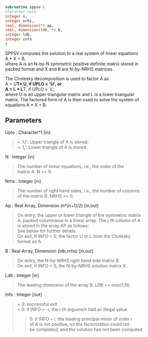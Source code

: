 ```fortran  
subroutine sppsv (  
character uplo,  
integer n,  
integer nrhs,  
real, dimension(*) ap,  
real, dimension(ldb, *) b,  
integer ldb,  
integer info  
)  
```  
  
SPPSV computes the solution to a real system of linear equations  
A * X = B,  
where A is an N-by-N symmetric positive definite matrix stored in  
packed format and X and B are N-by-NRHS matrices.  
  
The Cholesky decomposition is used to factor A as  
A = U**T* U,  if UPLO = 'U', or  
A = L * L**T,  if UPLO = 'L',  
where U is an upper triangular matrix and L is a lower triangular  
matrix.  The factored form of A is then used to solve the system of  
equations A * X = B.  
  
## Parameters  
Uplo : Character*1 [in]  
> = 'U':  Upper triangle of A is stored;  
> = 'L':  Lower triangle of A is stored.  
  
N : Integer [in]  
> The number of linear equations, i.e., the order of the  
> matrix A.  N >= 0.  
  
Nrhs : Integer [in]  
> The number of right hand sides, i.e., the number of columns  
> of the matrix B.  NRHS >= 0.  
  
Ap : Real Array, Dimension (n*(n+1)/2) [in,out]  
> On entry, the upper or lower triangle of the symmetric matrix  
> A, packed columnwise in a linear array.  The j-th column of A  
> is stored in the array AP as follows:  
> See below for further details.  
> On exit, if INFO = 0, the factor U or L from the Cholesky  
> format as A.  
  
B : Real Array, Dimension (ldb,nrhs) [in,out]  
> On entry, the N-by-NRHS right hand side matrix B.  
> On exit, if INFO = 0, the N-by-NRHS solution matrix X.  
  
Ldb : Integer [in]  
> The leading dimension of the array B.  LDB >= max(1,N).  
  
Info : Integer [out]  
> = 0:  successful exit  
> < 0:  if INFO = -i, the i-th argument had an illegal value  
> > 0:  if INFO = i, the leading principal minor of order i  
> of A is not positive, so the factorization could not  
> be completed, and the solution has not been computed.  
  
